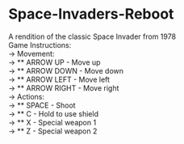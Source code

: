 # Space-Invaders-Reboot
A rendition of the classic Space Invader from 1978
<br>
Game Instructions:
<br>
-> Movement:
<br>
-> ** ARROW UP - Move up
<br>
-> ** ARROW DOWN - Move down
<br>
-> ** ARROW LEFT - Move left
<br>
-> ** ARROW RIGHT - Move right
<br>
-> Actions:
<br>
-> ** SPACE - Shoot
<br>
-> ** C - Hold to use shield
<br>
-> ** X - Special weapon 1
<br>
-> ** Z - Special weapon 2
<br>

